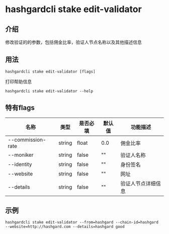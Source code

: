 # hashgardcli stake edit-validator

## 介绍

修改验证的的参数，包括佣金比率，验证人节点名称以及其他描述信息

## 用法

```
hashgardcli stake edit-validator [flags] 
```
打印帮助信息
```
hashgardcli stake edit-validator --help
```

## 特有flags

| 名称                | 类型   | 是否必填 | 默认值   | 功能描述         |
| --------------------| -----  | -------- | -------- | ------------------------------------------------------------------- |
| --commission-rate   | string | float    | 0.0      | 佣金比率 |
| --moniker           | string | false    | ""       | 验证人名称 |
| --identity          | string | false    | ""       | 身份签名 |
| --website           | string | false    | ""       | 网址  |
| --details           | string | false    | ""       | 验证人节点详细信息 |


## 示例

```
hashgardcli stake edit-validator --from=hashgard --chain-id=hashgard  --website=http://hashgard.com --details=hashgard good
```
